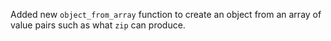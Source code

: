 Added new `object_from_array` function to create an object from an array of
value pairs such as what `zip` can produce.
